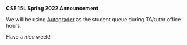 **CSE 15L Spring 2022 Announcement**

We will be using [Autograder](https://autograder.ucsd.edu) as the student queue during TA/tutor office hours.

Have a *nice* week!
